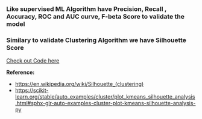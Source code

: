 ### Like supervised ML Algorithm have Precision, Recall , Accuracy, ROC and AUC curve, F-beta Score to validate the model
### Similary to validate Clustering Algorithm we have **Silhouette Score** 
[Check out Code here](Silhouette_Score.ipynb)

**Reference:**
- https://en.wikipedia.org/wiki/Silhouette_(clustering)
- https://scikit-learn.org/stable/auto_examples/cluster/plot_kmeans_silhouette_analysis.html#sphx-glr-auto-examples-cluster-plot-kmeans-silhouette-analysis-py
  
